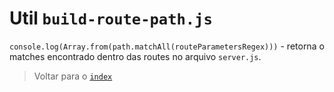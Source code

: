 # Util `build-route-path.js`

`console.log(Array.from(path.matchAll(routeParametersRegex)))` - retorna o matches encontrado dentro das routes no arquivo `server.js`.

> Voltar para o [`index`](../../index.md)
